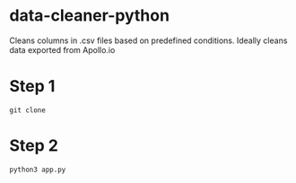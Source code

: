 # data-cleaner-python
Cleans columns in .csv files based on predefined conditions. Ideally cleans data exported from Apollo.io


# Step 1
`git clone `

# Step 2
`python3 app.py`
